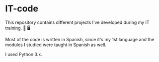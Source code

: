 # IT-code
This repository contains different projects I've developed during my IT training. 🍃 🖥

Most of the code is written in Spanish, since it's my 1st language and the modules I studied were taught in Spanish as well.

I used Python 3.x.
